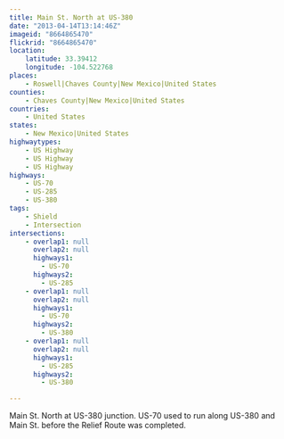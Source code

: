 ```yaml
---
title: Main St. North at US-380
date: "2013-04-14T13:14:46Z"
imageid: "8664865470"
flickrid: "8664865470"
location:
    latitude: 33.39412
    longitude: -104.522768
places:
    - Roswell|Chaves County|New Mexico|United States
counties:
    - Chaves County|New Mexico|United States
countries:
    - United States
states:
    - New Mexico|United States
highwaytypes:
    - US Highway
    - US Highway
    - US Highway
highways:
    - US-70
    - US-285
    - US-380
tags:
    - Shield
    - Intersection
intersections:
    - overlap1: null
      overlap2: null
      highways1:
        - US-70
      highways2:
        - US-285
    - overlap1: null
      overlap2: null
      highways1:
        - US-70
      highways2:
        - US-380
    - overlap1: null
      overlap2: null
      highways1:
        - US-285
      highways2:
        - US-380

---
```

Main St. North at US-380 junction.  US-70 used to run along US-380 and Main St. before the Relief Route was completed.